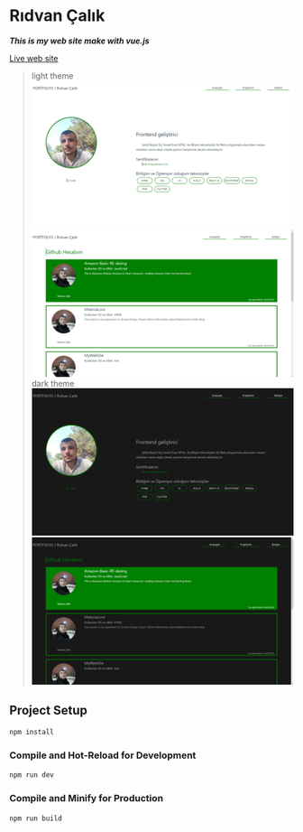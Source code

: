 # **Rıdvan Çalık**

***This is my web site make with vue.js***


[Live web site ](https://ridvan-calik-w.web.app)



> light theme
![LightMode](ss1.png)
![LightMode](ss3.png)
> dark theme
![DarkMode](ss2.png)
![LightMode](ss4.png)


## Project Setup

```sh
npm install
```

### Compile and Hot-Reload for Development

```sh
npm run dev
```

### Compile and Minify for Production

```sh
npm run build
```
